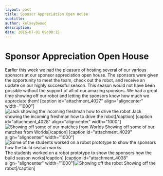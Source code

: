 ```yaml
---
layout: post
title: Sponsor Appreciation Open House
subtitle:
author: kelseybwood
description:
date: 2016-07-01 09:00:15
---
```


# Sponsor Appreciation Open House

Earlier this week we had the pleasure of hosting several of our various sponsors at our sponsor appreciation open house. The sponsors were given the opportunity to meet the team, check out the robot, and receive an update on our highly successful season. This season would not have been possible without the support of all of our amazing sponsors. We had a great time showing off our robot and letting the sponsors know how much we appreciate them! [caption id="attachment_4027" align="aligncenter" width="1000"]![Jack showing the incoming freshman how to drive the robot](/wp-content/uploads/2016/06/IMG_0890-1024x768.jpg) Jack showing the incoming freshman how to drive the robot[/caption] [caption id="attachment_4028" align="aligncenter" width="1000"]![Showing off some of our matches from Worlds](http://strykeforce.org/wp-content/uploads/2016/06/IMG_0899-1024x768.jpg) Showing off some of our matches from Worlds[/caption] [caption id="attachment_4029" align="aligncenter" width="1000"]![Some of the students worked on a robot prototype to show the sponsors how the build season works](http://strykeforce.org/wp-content/uploads/2016/06/IMG_0892-1024x768.jpg) The students worked on a robot prototype to show the sponsors how the build season works[/caption] [caption id="attachment_4038" align="aligncenter" width="1000"]![Showing off the robot](http://strykeforce.org/wp-content/uploads/2016/07/IMG_0911-1024x768.jpg) Showing off the robot[/caption]
